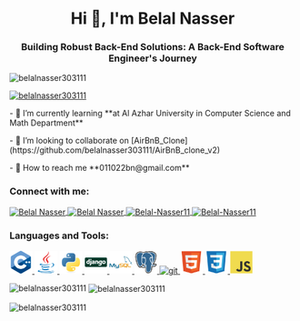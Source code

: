 <h1 align="center">Hi 👋, I'm Belal Nasser</h1>
<h3 align="center">Building Robust Back-End Solutions: A Back-End Software Engineer's Journey</h3>

<p align="left"> <img src="https://komarev.com/ghpvc/?username=belalnasser303111&label=Profile%20views&color=0e75b6&style=flat" alt="belalnasser303111" /> </p>

<p align="left"> <a href="https://github.com/belal303111/github-profile-trophy"><img src="https://github-profile-trophy.vercel.app/?username=belalnasser303111" alt="belalnasser303111" target="_blank" /></a> </p>

<p>
- 🌱 I’m currently learning **at Al Azhar University in Computer Science and Math Department**
</p>
<p>
- 👯️ I’m looking to collaborate on [AirBnB_Clone](https://github.com/belalnasser303111/AirBnB_clone_v2)
</p>
<p>
- 📧 How to reach me **011022bn@gmail.com**
</p>

<h3 align="left">Connect with me:</h3>
<p align="left">
<a href="https://www.linkedin.com/in/belal-nasser-3306972a5?utm_source=share&utm_campaign=share_via&utm_content=profile&utm_medium=android_app" target="_blank">
    <img align="center" src="https://raw.githubusercontent.com/rahuldkjain/github-profile-readme-generator/master/src/images/icons/Social/linked-in-alt.svg" alt="Belal Nasser" height="30" width="40" />
</a>
<a href="https://www.hackerrank.com/profile/BelalNasser" target="_blank">
    <img align="center" src="https://raw.githubusercontent.com/rahuldkjain/github-profile-readme-generator/master/src/images/icons/Social/hackerrank.svg" alt="Belal Nasser" height="30" width="40" />
</a>
<a href="https://www.leetcode.com/Belal-Nasser11" target="_blank">
    <img align="center" src="https://raw.githubusercontent.com/rahuldkjain/github-profile-readme-generator/master/src/images/icons/Social/leet-code.svg" alt="Belal-Nasser11" height="30" width="40" />
</a>
<a href="https://codeforces.com/profile/Belal-Nasser11" target="_blank">
    <img align="center" src="https://raw.githubusercontent.com/rahuldkjain/github-profile-readme-generator/master/src/images/icons/Social/codeforces.svg" alt="Belal-Nasser11" height="30" width="40" />
</a>
</p>

<h3 align="left">Languages and Tools:</h3>
<p align="left">
    <a href="https://isocpp.org/" target="_blank" rel="noreferrer">
        <img src="https://raw.githubusercontent.com/devicons/devicon/master/icons/cplusplus/cplusplus-original.svg" alt="c++" width="40" height="40" />
    </a>
    <a href="https://www.java.com/en/" target="_blank" rel="noreferrer">
        <img src="https://raw.githubusercontent.com/devicons/devicon/master/icons/java/java-original.svg" alt="java" width="40" height="40" />
    </a>
    <a href="https://www.python.org" target="_blank" rel="noreferrer">
        <img src="https://raw.githubusercontent.com/devicons/devicon/master/icons/python/python-original.svg" alt="python" width="40" height="40" />
    </a>
    <a href="https://www.djangoproject.com/" target="_blank" rel="noreferrer">
        <img src="https://raw.githubusercontent.com/devicons/devicon/master/icons/django/django-original.svg" alt="django" width="40" height="40" />
    </a>
    <a href="https://www.mysql.com/" target="_blank" rel="noreferrer">
        <img src="https://raw.githubusercontent.com/devicons/devicon/master/icons/mysql/mysql-original-wordmark.svg" alt="mysql" width="40" height="40" />
    </a>
    <a href="https://www.postgresql.org/" target="_blank" rel="noreferrer">
        <img src="https://raw.githubusercontent.com/devicons/devicon/master/icons/postgresql/postgresql-original.svg" alt="postgresql" width="40" height="40" />
    </a>
    <a href="https://git-scm.com/" target="_blank" rel="noreferrer">
        <img src="https://www.vectorlogo.zone/logos/git-scm/git-scm-icon.svg" alt="git" width="40" height="40" />
    </a>
    <a href="https://developer.mozilla.org/en-US/docs/Web/HTML" target="_blank" rel="noreferrer">
        <img src="https://raw.githubusercontent.com/devicons/devicon/master/icons/html5/html5-original.svg" alt="html" width="40" height="40" />
    </a>
    <a href="https://developer.mozilla.org/en-US/docs/Web/CSS" target="_blank" rel="noreferrer">
        <img src="https://raw.githubusercontent.com/devicons/devicon/master/icons/css3/css3-original.svg" alt="css" width="40" height="40" />
    </a>
    <a href="https://developer.mozilla.org/en-US/docs/Web/JavaScript" target="_blank" rel="noreferrer">
        <img src="https://raw.githubusercontent.com/devicons/devicon/master/icons/javascript/javascript-original.svg" alt="javascript" width="40" height="40" />
    </a>
</p>

<p><img align="left" src="https://github-readme-stats.vercel.app/api/top-langs?username=belalnasser303111&show_icons=true&locale=en&layout=compact" alt="belalnasser303111" /></p>

<p>&nbsp;<img align="center" src="https://github-readme-stats.vercel.app/api?username=belalnasser303111&show_icons=true&locale=en" alt="belalnasser303111" /></p>

<p><img align="center" src="https://github-readme-streak-stats.herokuapp.com/?user=belalnasser303111&" alt="belalnasser303111" /></p>
